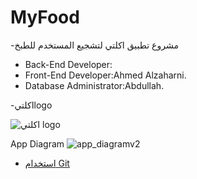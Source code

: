 # MyFood
-مشروع تطبيق اكلتي لتشجيع المستخدم للطبخ

- Back-End Developer: 
- Front-End Developer:Ahmed Alzaharni.
- Database Administrator:Abdullah.


-اكلتيlogo

![اكلتي logo](https://user-images.githubusercontent.com/26899187/152952003-15cd4bc9-6c76-4876-b75d-c6ae8b104a13.png)


App Diagram ![app_diagramv2](https://user-images.githubusercontent.com/98816647/152980217-51638792-7e4d-42c5-a37d-de81dd93c2a5.jpeg)

* [استخدام Git](https://github.com/ctiProgramming1/tools/wiki/Git)

